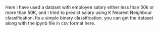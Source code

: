 Here i have used a dataset with employee salary either less than 50k or more than 50K, and i tried to predict salary using 
K Nearest Neighbour classification. Its a simple binary classification. you can get the dataset along with the ipynb file in csv format here.
